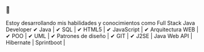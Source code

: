 ### 👋

Estoy desarrollando mis habilidades y conocimientos como Full Stack Java Developer
✔ Java | ✔ SQL | ✔ HTML5 | ✔ JavaScript | ✔ Arquitectura WEB | ✔ POO | ✔ UML | ✔ Patrones de diseño | ✔ GIT | ✔ J2SE | Java Web API | Hibernate | Sprintboot |
